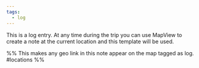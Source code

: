 ```yaml
---
tags:
  - log
---
```

This is a log entry. At any time during the trip you can use MapView to create a note at the current location and this template will be used.

%%
This makes any geo link in this note appear on the map tagged as log.
#locations 
%%